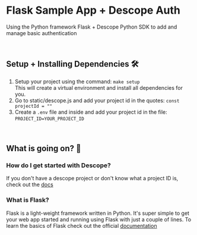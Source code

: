 # Flask Sample App + Descope Auth

Using the Python framework Flask + Descope Python SDK to add and manage basic authentication

<br>

## Setup + Installing Dependencies 🛠️

1. Setup your project using the command: ```make setup``` <br>
This will create a virtual environment and install all dependencies for you.
2. Go to static/descope.js and add your project id in the quotes: ```const projectId = ""```
3. Create a ```.env``` file and inside and add your project id in the file:  ```PROJECT_ID=YOUR_PROJECT_ID```

<br>

## What is going on? 🤔

### How do I get started with Descope?
If you don't have a descope project or don't know what a project ID is, check out the [docs](https://docs.descope.com/build/guides/gettingstarted/)

### What is Flask?
Flask is a light-weight framework written in Python. It's super simple to get your web app started and running using Flask with just a couple of lines. To learn the basics of Flask check out the official [documentation](https://flask.palletsprojects.com/en/2.3.x/quickstart/)<br>